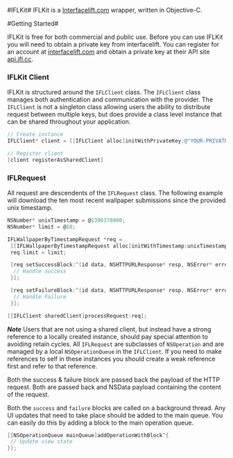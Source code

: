 #IFLKit#
<HL/>
IFLKit is a [Interfacelift.com](http://www.interfacelift.com) wrapper, written in Objective-C.
<HL/>

#Getting Started#

IFLKit is free for both commercial and public use. Before you can use IFLKit you will need to obtain a private key from interfacelift. You can register for an account at [interfacelift.com](https://interfacelift.com/account/signup/) and obtain a private key at their API site [api.ifl.cc](https://api.ifl.cc/developer/keys/).

### IFLKit Client ###

IFLKit is structured around the ```IFLClient``` class. The ```IFLClient``` class manages both authentication and communication with the provider. The ```IFLClient``` is not a singleton class allowing users the ability to distribute request between multiple keys, but does provide a class level instance that can be shared throughout your application.

```Objective-C
// Create instance
IFLClient* client = [[IFLClient alloc]initWithPrivateKey:@"YOUR-PRIVATE-KEY"];

// Register client
[client registerAsSharedClient]
```



### IFLRequest ###
All request are descendents of the ```IFLRequest``` class. The following example will download the ten most recent wallpaper submissions since the provided unix timestamp.

```Objective-C
NSNumber* unixTimestamp = @1396378800;
NSNumber* limit = @10;

IFLWallpaperByTimestampRequest *req =
 [[IFLWallpaperByTimestampRequest alloc]initWithTimestamp:unixTimestamp];
 req.limit = limit;

 [req setSuccessBlock:^(id data, NSHTTPURLResponse* resp, NSError* error){
  // Handle success
 }];

 [req setFailureBlock:^(id data, NSHTTPURLResponse* resp, NSError* error){
  // Handle Failure
 }];

[[IFLClient sharedClient]processRequest:req];
```
 ***Note*** Users that are not using a shared client, but instead have a strong reference to a locally created instance, should pay special attention to avoiding retain cycles. All ```IFLRequest``` are subclasses of ```NSOperation``` and are managed by a local ```NSOperationQueue``` in the ```IFLClient```. If you need to make references to self in these instances you should create a weak reference first and refer to that reference.

Both the success & failure block are passed back the payload of the HTTP request. Both are passed back and NSData payload containing the content of the request.

Both the ```success``` and ```failure``` blocks are called on a background thread. Any UI updates that need to take place should be added to the main queue. You can easily do this by adding a block to the main operation queue.

 ```Objective-C
 [[NSOperationQueue mainQueue]addOperationWithBlock^{
  // Update view state
 }];
 ```
